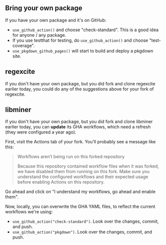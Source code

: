 ## Bring your own package

If you have your own package and it's on GitHub:

* `use_github_action()` and choose "check-standard". This is a good idea for anyone / any package.
* If you use testthat for testing, do `use_github_action()` and choose "test-coverage".
* `use_pkgdown_github_pages()` will start to build and deploy a pkgdown site.

## regexcite

If you don't have your own package, but you did fork and clone regexcite earlier today, you could do any of the suggestions above for your fork of regexcite.

## libminer

If you don't have your own package, but you did fork and clone libminer earlier today, you can **update** its GHA workflows, which need a refresh (they were configured a year ago).

First, visit the Actions tab of your fork. You'll probably see a message like this:

> Workflows aren’t being run on this forked repository
> 
> Because this repository contained workflow files when it was forked, we have disabled them from running on this fork. Make sure you understand the configured workflows and their expected usage before enabling Actions on this repository.

Go ahead and click on "I understand my workflows, go ahead and enable them".

Now, locally, you can overwrite the GHA YAML files, to reflect the current workflows we're using:

* `use_github_action("check-standard")`. Look over the changes, commit, and push.
* `use_github_action("pkgdown")`. Look over the changes, commit, and push.
